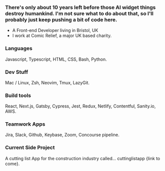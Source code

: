 ### There's only about 10 years left before those AI widget things destroy humankind. I'm not sure what to do about that, so I'll probably just keep pushing a bit of code here.

- A Front-end Developer living in Bristol, UK
- I work at Comic Relief, a major UK based charity.

### Languages
Javascript, Typescript, HTML, CSS, Bash, Python.

### Dev Stuff
Mac / Linux, Zsh, Neovim, Tmux, LazyGit.

### Build tools
React, Next.js, Gatsby, Cypress, Jest, Redux, Netlify, Contentful, Sanity.io, AWS.

### Teamwork Apps
Jira, Slack, Github, Keybase, Zoom, Concourse pipeline.

### Current Side Project
A cutting list App for the construction industry called... cuttinglistapp {link to come}.

